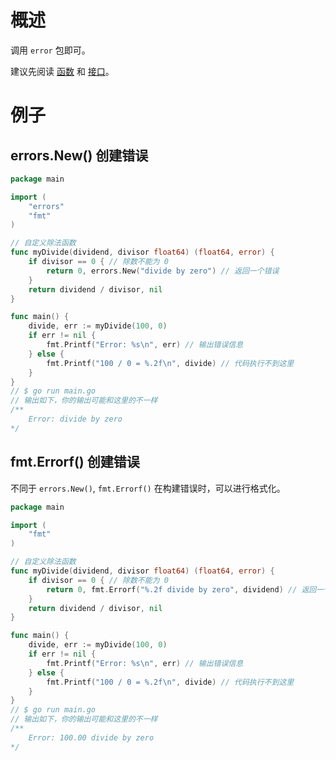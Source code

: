# 概述
调用 `error` 包即可。

建议先阅读 [函数](func.md) 和 [接口](interface.md)。

# 例子

## errors.New() 创建错误

```go
package main

import (
	"errors"
	"fmt"
)

// 自定义除法函数
func myDivide(dividend, divisor float64) (float64, error) {
	if divisor == 0 { // 除数不能为 0
		return 0, errors.New("divide by zero") // 返回一个错误
	}
	return dividend / divisor, nil
}

func main() {
	divide, err := myDivide(100, 0)
	if err != nil {
		fmt.Printf("Error: %s\n", err) // 输出错误信息
	} else {
		fmt.Printf("100 / 0 = %.2f\n", divide) // 代码执行不到这里
	}
}
// $ go run main.go
// 输出如下，你的输出可能和这里的不一样
/**
    Error: divide by zero
*/
```

## fmt.Errorf() 创建错误

不同于 `errors.New()`, `fmt.Errorf()` 在构建错误时，可以进行格式化。

```go
package main

import (
	"fmt"
)

// 自定义除法函数
func myDivide(dividend, divisor float64) (float64, error) {
	if divisor == 0 { // 除数不能为 0
		return 0, fmt.Errorf("%.2f divide by zero", dividend) // 返回一个错误
	}
	return dividend / divisor, nil
}

func main() {
	divide, err := myDivide(100, 0)
	if err != nil {
		fmt.Printf("Error: %s\n", err) // 输出错误信息
	} else {
		fmt.Printf("100 / 0 = %.2f\n", divide) // 代码执行不到这里
	}
}
// $ go run main.go
// 输出如下，你的输出可能和这里的不一样
/**
    Error: 100.00 divide by zero
*/
```